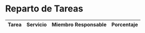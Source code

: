 # Reparto de Tareas

|Tarea|Servicio|Miembro Responsable|Porcentaje|
|-----|--------|-------------------|----------|
